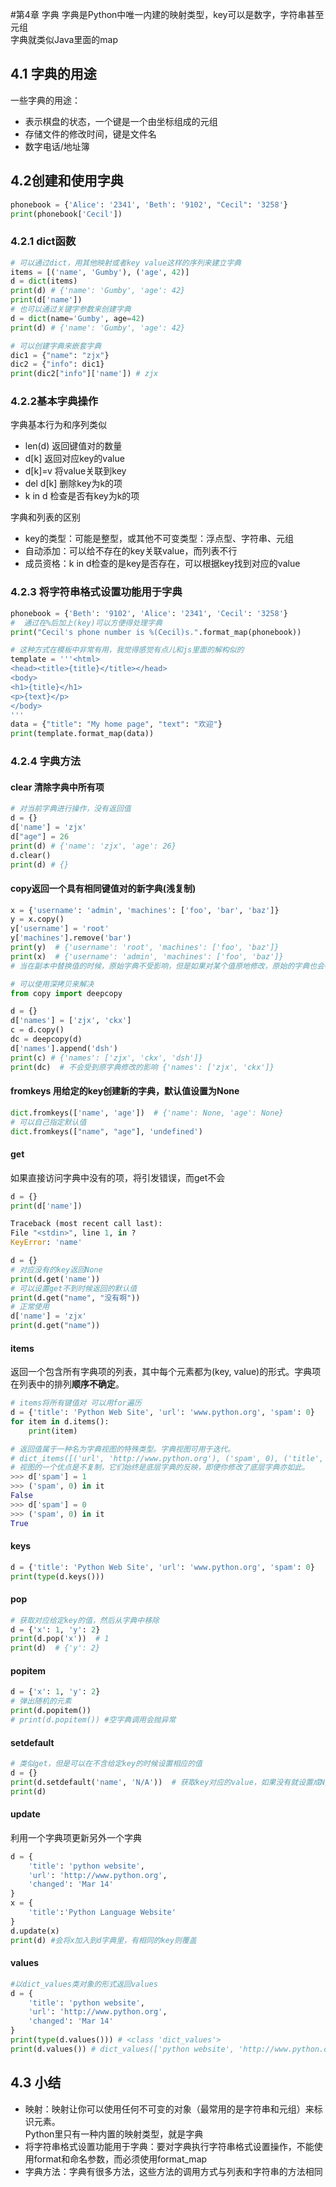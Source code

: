 #第4章 字典
字典是Python中唯一内建的映射类型，key可以是数字，字符串甚至元组  
字典就类似Java里面的map

## 4.1 字典的用途
一些字典的用途：  
+ 表示棋盘的状态，一个键是一个由坐标组成的元组
+ 存储文件的修改时间，键是文件名
+ 数字电话/地址簿

## 4.2创建和使用字典
```python
phonebook = {'Alice': '2341', 'Beth': '9102', "Cecil": '3258'}
print(phonebook['Cecil'])
```

### 4.2.1 dict函数
```python
# 可以通过dict，用其他映射或者key value这样的序列来建立字典
items = [('name', 'Gumby'), ('age', 42)]
d = dict(items)
print(d) # {'name': 'Gumby', 'age': 42}
print(d['name'])
# 也可以通过关键字参数来创建字典
d = dict(name='Gumby', age=42)
print(d) # {'name': 'Gumby', 'age': 42}

```
```python
# 可以创建字典来嵌套字典
dic1 = {"name": "zjx"}
dic2 = {"info": dic1}
print(dic2["info"]['name']) # zjx
```
### 4.2.2基本字典操作
字典基本行为和序列类似
+ len(d) 返回键值对的数量
+ d[k] 返回对应key的value
+ d[k]=v 将value关联到key
+ del d[k] 删除key为k的项
+ k in d 检查是否有key为k的项

字典和列表的区别
+ key的类型：可能是整型，或其他不可变类型：浮点型、字符串、元组
+ 自动添加：可以给不存在的key关联value，而列表不行
+ 成员资格：k in d检查的是key是否存在，可以根据key找到对应的value

### 4.2.3 将字符串格式设置功能用于字典
```python
phonebook = {'Beth': '9102', 'Alice': '2341', 'Cecil': '3258'}
#  通过在%后加上(key)可以方便得处理字典
print("Cecil's phone number is %(Cecil)s.".format_map(phonebook))

# 这种方式在模板中非常有用，我觉得感觉有点儿和js里面的解构似的
template = '''<html>
<head><title>{title}</title></head>
<body>
<h1>{title}</h1>
<p>{text}</p>
</body>
'''
data = {"title": "My home page", "text": "欢迎"}
print(template.format_map(data))
```
### 4.2.4 字典方法
#### clear 清除字典中所有项
```python
# 对当前字典进行操作，没有返回值
d = {}
d['name'] = 'zjx'
d["age"] = 26
print(d) # {'name': 'zjx', 'age': 26}
d.clear()
print(d) # {}
``` 
#### copy返回一个具有相同键值对的新字典(浅复制)
```python
x = {'username': 'admin', 'machines': ['foo', 'bar', 'baz']}
y = x.copy()
y['username'] = 'root'
y['machines'].remove('bar')
print(y)  # {'username': 'root', 'machines': ['foo', 'baz']}
print(x)  # {'username': 'admin', 'machines': ['foo', 'baz']}
# 当在副本中替换值的时候，原始字典不受影响，但是如果对某个值原地修改，原始的字典也会被改变

# 可以使用深拷贝来解决
from copy import deepcopy

d = {}
d['names'] = ['zjx', 'ckx']
c = d.copy()
dc = deepcopy(d)
d['names'].append('dsh')
print(c) # {'names': ['zjx', 'ckx', 'dsh']}
print(dc)  # 不会受到原字典修改的影响 {'names': ['zjx', 'ckx']}
```

#### fromkeys 用给定的key创建新的字典，默认值设置为None
```python
dict.fromkeys(['name', 'age'])  # {'name': None, 'age': None}
# 可以自己指定默认值
dict.fromkeys(["name", "age"], 'undefined')
```


#### get
如果直接访问字典中没有的项，将引发错误，而get不会
```python
d = {}
print(d['name'])

Traceback (most recent call last):
File "<stdin>", line 1, in ?
KeyError: 'name'
```
```python
d = {}
# 对应没有的key返回None
print(d.get('name'))
# 可以设置get不到时候返回的默认值
print(d.get("name", "没有啊"))
# 正常使用
d['name'] = 'zjx'
print(d.get("name"))
```


#### items
返回一个包含所有字典项的列表，其中每个元素都为(key, value)的形式。字典项
在列表中的排列**顺序不确定**。
```python
# items将所有键值对 可以用for遍历
d = {'title': 'Python Web Site', 'url': 'www.python.org', 'spam': 0}
for item in d.items():
    print(item)
```
```python
# 返回值属于一种名为字典视图的特殊类型。字典视图可用于迭代。
# dict_items([('url', 'http://www.python.org'), ('spam', 0), ('title', 'Python Web Site')])
# 视图的一个优点是不复制，它们始终是底层字典的反映，即便你修改了底层字典亦如此。
>>> d['spam'] = 1
>>> ('spam', 0) in it
False
>>> d['spam'] = 0
>>> ('spam', 0) in it
True
```


#### keys
```python
d = {'title': 'Python Web Site', 'url': 'www.python.org', 'spam': 0}
print(type(d.keys()))
```


#### pop
```python
# 获取对应给定key的值，然后从字典中移除
d = {'x': 1, 'y': 2}
print(d.pop('x'))  # 1
print(d)  # {'y': 2}
```


#### popitem
```python
d = {'x': 1, 'y': 2}
# 弹出随机的元素
print(d.popitem())
# print(d.popitem()) #空字典调用会抛异常
```


#### setdefault
```python
# 类似get，但是可以在不含给定key的时候设置相应的值
d = {}
print(d.setdefault('name', 'N/A'))  # 获取key对应的value，如果没有就设置成N/A并返回
print(d)
```

#### update
利用一个字典项更新另外一个字典
```python
d = {
    'title': 'python website',
    'url': 'http://www.python.org',
    'changed': 'Mar 14'
}
x = {
    'title':'Python Language Website'
}
d.update(x)
print(d) #会将x加入到d字典里，有相同的key则覆盖
```

#### values
```python
#以dict_values类对象的形式返回values
d = {
    'title': 'python website',
    'url': 'http://www.python.org',
    'changed': 'Mar 14'
}
print(type(d.values())) # <class 'dict_values'>
print(d.values()) # dict_values(['python website', 'http://www.python.org', 'Mar 14'])
```

## 4.3 小结
+ 映射：映射让你可以使用任何不可变的对象（最常用的是字符串和元组）来标识元素。  
Python里只有一种内置的映射类型，就是字典
+ 将字符串格式设置功能用于字典：要对字典执行字符串格式设置操作，不能使用format和命名参数，而必须使用format_map
+ 字典方法：字典有很多方法，这些方法的调用方式与列表和字符串的方法相同

